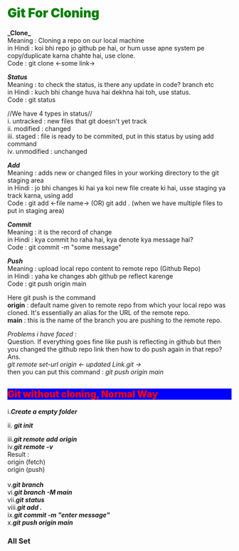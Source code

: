 <h1 style="color:green;font-weight:900"> Git For Cloning</h1>
<strong>_Clone_</strong> <br> Meaning : Cloning a repo on our local machine<br> in Hindi : koi bhi repo jo github pe hai, or hum usse apne system pe copy/duplicate karna chahte hai, use clone. <br>Code : git clone <-some link->

<strong>_Status_</strong> <br>Meaning : to check the status, is there any update in code? branch etc<br> in Hindi : kuch bhi change huva hai dekhna hai toh, use status.<br> Code : git status

//We have 4 types in status// <br>i. untracked : new files that git doesn't yet track <br>ii. modified : changed<br> iii. staged : file is ready to be commited, put in this status by using add command <br>iv. unmodified : unchanged

<strong>_Add_</strong> <br>
Meaning : adds new or changed files in your working directory to the git staging area<br> in Hindi : jo bhi changes ki hai ya koi new file create ki hai, usse staging ya track karna, using add <br>Code : git add <-file name-> (OR) git add . (when we have multiple files to put in staging area)

<strong>_Commit_</strong> <br>
Meaning : it is the record of change <br>in Hindi : kya commit ho raha hai, kya denote kya message hai?<br> Code : git commit -m "some message"

<strong>_Push_</strong><br>
Meaning : upload local repo content to remote repo (Github Repo) <br>in Hindi : yaha ke changes abh github pe reflect karenge<br> Code : git push origin main

<p>
Here git push is the command <br> 
<b>origin</b> : default name given to remote repo from which your local repo was cloned. It's essentially an alias for the URL of the remote repo.<br>
<b>main</b> : this is the name of the branch you are pushing to the remote repo. 
<p>
       
<i>Problems i have faced </i>:<br>
Question. If everything goes fine like push is reflecting in github but then you changed the github repo link then how to do push again in that repo?
Ans. <br><i>git remote set-url origin <- updated Link.git -></i><br>
then you can put this command : <i>git push origin main</i>
<br>

<h2 style="color:red;background-color:blue;font-weight:900">Git without cloning, Normal Way</h2>
i.<strong><i>Create a empty folder</i></strong> <br>
 
ii. <strong><i>git init</i></strong> <br>

iii.<strong><i>git remote add origin <!--git link--></i></strong> <br>
iv.<strong><i>git remote -v</i></strong> <br>
Result : <br>
origin <!--git link--> (fetch) <br>
origin <!--git link--> (push)<br>
<br>
v.<strong><i>git branch</i></strong> <br>
vi.<strong><i>git branch -M main</i></strong> <br>
vii.<strong><i>git status</i></strong> <br>
viii.<strong><i>git add .</i></strong> <br>
ix.<strong><i>git commit -m "enter message"</i></strong> <br>
x.<strong><i>git push origin main</i></strong> <br>

<h3>All Set</h3>
